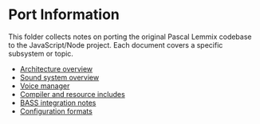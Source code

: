 # Port Information

This folder collects notes on porting the original Pascal Lemmix codebase to the
JavaScript/Node project. Each document covers a specific subsystem or topic.

- [Architecture overview](architecture-overview.md)
- [Sound system overview](sound-system-overview.md)
- [Voice manager](voice-manager.md)
- [Compiler and resource includes](compiler-includes.md)
- [BASS integration notes](bass-integration.md)
- [Configuration formats](config-formats.md)